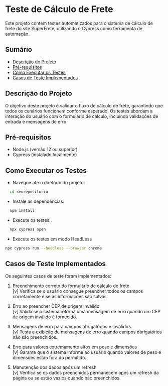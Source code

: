 # Teste de Cálculo de Frete

Este projeto contém testes automatizados para o sistema de cálculo de frete do site SuperFrete, utilizando o Cypress como ferramenta de automação.

## Sumário

- [Descrição do Projeto](#descrição-do-projeto)
- [Pré-requisitos](#pré-requisitos)
- [Como Executar os Testes](#como-executar-os-testes)
- [Casos de Teste Implementados](#casos-de-teste-implementados)

## Descrição do Projeto

O objetivo deste projeto é validar o fluxo de cálculo de frete, garantindo que todos os cenários funcionem conforme esperado. Os testes abordam a interação do usuário com o formulário de cálculo, incluindo validações de entrada e mensagens de erro.

## Pré-requisitos

- Node.js (versão 12 ou superior)
- Cypress (instalado localmente)

## Como Executar os Testes

- Navegue até o diretório do projeto:

```bash
  cd seurepositorio
```
- Instale as dependências:

```bash
  npm install
```

- Execute os testes:

```bash
  npx cypress open
```

- Execute os testes em modo HeadLess

```bash
npx cypress run --headless --browser chrome
```


## Casos de Teste Implementados

Os seguintes casos de teste foram implementados:

1. Preenchimento correto do formulário de cálculo de frete <br/>
[v] Verifica se o usuário consegue preencher todos os campos corretamente e se as informações são salvas.

2. Erro ao preencher CEP de origem inválido. <br/>
[v] Valida se o sistema retorna uma mensagem de erro quando um CEP de origem inválido é fornecido.

3. Mensagens de erro para campos obrigatórios e inválidos <br/>
[v] Testa a exibição de mensagens de erro quando campos obrigatórios não são preenchidos.

4. Erro para valores extremamente altos em peso e dimensões <br/>
[v] Garante que o sistema informe ao usuário quando valores de peso e dimensões estão fora do permitido.

5. Manutenção dos dados após um refresh <br/>
[v] Verifica se os dados preenchidos permanecem após um refresh da página ou se estão vazios quando não preenchidos.


